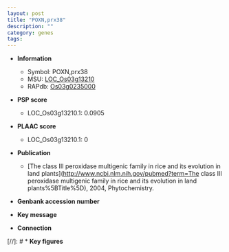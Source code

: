 ```yaml
---
layout: post
title: "POXN,prx38"
description: ""
category: genes
tags: 
---
```


* **Information**  
    + Symbol: POXN,prx38  
    + MSU: [LOC_Os03g13210](http://rice.plantbiology.msu.edu/cgi-bin/ORF_infopage.cgi?orf=LOC_Os03g13210)  
    + RAPdb: [Os03g0235000](http://rapdb.dna.affrc.go.jp/viewer/gbrowse_details/irgsp1?name=Os03g0235000)  

* **PSP score**  
    + LOC_Os03g13210.1: 0.0905 

* **PLAAC score**  
    + LOC_Os03g13210.1: 0 

* **Publication**  
    + [The class III peroxidase multigenic family in rice and its evolution in land plants](http://www.ncbi.nlm.nih.gov/pubmed?term=The class III peroxidase multigenic family in rice and its evolution in land plants%5BTitle%5D), 2004, Phytochemistry.

* **Genbank accession number**  

* **Key message**  

* **Connection**  

[//]: # * **Key figures**  


